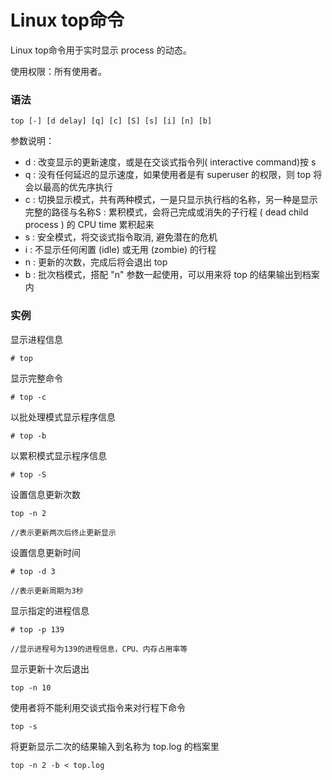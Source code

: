# Linux top命令

Linux top命令用于实时显示 process 的动态。

使用权限：所有使用者。

### 语法

    top [-] [d delay] [q] [c] [S] [s] [i] [n] [b]

参数说明：

- d : 改变显示的更新速度，或是在交谈式指令列( interactive command)按 s
- q : 没有任何延迟的显示速度，如果使用者是有 superuser 的权限，则 top 将会以最高的优先序执行
- c : 切换显示模式，共有两种模式，一是只显示执行档的名称，另一种是显示完整的路径与名称S : 累积模式，会将己完成或消失的子行程 ( dead child process ) 的 CPU time 累积起来
- s : 安全模式，将交谈式指令取消, 避免潜在的危机
- i : 不显示任何闲置 (idle) 或无用 (zombie) 的行程
- n : 更新的次数，完成后将会退出 top
- b : 批次档模式，搭配 "n" 参数一起使用，可以用来将 top 的结果输出到档案内

### 实例

显示进程信息

    # top

显示完整命令

    # top -c

以批处理模式显示程序信息

    # top -b

以累积模式显示程序信息

    # top -S

设置信息更新次数

    top -n 2
    
    //表示更新两次后终止更新显示
    

设置信息更新时间

    # top -d 3
    
    //表示更新周期为3秒
    

显示指定的进程信息

    # top -p 139
    
    //显示进程号为139的进程信息，CPU、内存占用率等
    

显示更新十次后退出

    top -n 10

使用者将不能利用交谈式指令来对行程下命令

    top -s

将更新显示二次的结果输入到名称为 top.log 的档案里

    top -n 2 -b < top.log
